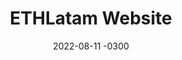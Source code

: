 ---
layout: default
title: ETHLatam Website
date: 2022-08-11 -0300
tags: Branding UI Frontend
image: /img/work/ethlatam-website.jpg
link: https://ethlatam.org/
---